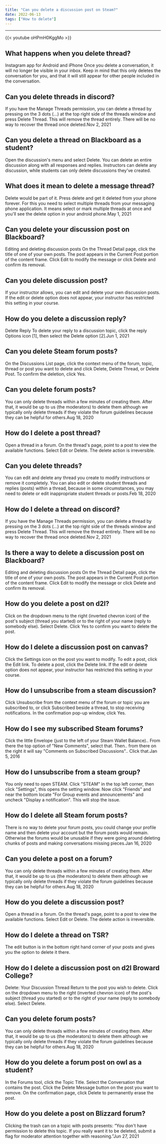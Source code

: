 ```yaml
---
title: "Can you delete a discussion post on Steam?"
date: 2022-06-13
tags: ["How to delete"]
---
```


---
{{< youtube oHPmH0KggMo >}}
## What happens when you delete thread?
Instagram app for Android and iPhone Once you delete a conversation, it will no longer be visible in your inbox. Keep in mind that this only deletes the conversation for you, and that it will still appear for other people included in the conversation.

## Can you delete threads in discord?
If you have the Manage Threads permission, you can delete a thread by pressing on the 3 dots (...) at the top right side of the threads window and press Delete Thread. This will remove the thread entirely. There will be no way to recover the thread once deleted.Nov 2, 2021

## Can you delete a thread on Blackboard as a student?
Open the discussion's menu and select Delete. You can delete an entire discussion along with all responses and replies. Instructors can delete any discussion, while students can only delete discussions they've created.

## What does it mean to delete a message thread?
Delete would be part of it. Press delete and get it deleted from your phone forever. For this you need to select multiple threads from your messaging phone application. It means select or mark multiple threads at once and you'll see the delete option in your android phone.May 1, 2021

## Can you delete your discussion post on Blackboard?
Editing and deleting discussion posts On the Thread Detail page, click the title of one of your own posts. The post appears in the Current Post portion of the content frame. Click Edit to modify the message or click Delete and confirm its removal.

## Can you delete discussion post?
If your instructor allows, you can edit and delete your own discussion posts. If the edit or delete option does not appear, your instructor has restricted this setting in your course.

## How do you delete a discussion reply?
Delete Reply To delete your reply to a discussion topic, click the reply Options icon [1], then select the Delete option [2].Jun 1, 2021

## Can you delete Steam forum posts?
On the Discussions List page, click the context menu of the forum, topic, thread or post you want to delete and click Delete, Delete Thread, or Delete Post. To confirm the deletion, click Yes.

## Can you delete forum posts?
You can only delete threads within a few minutes of creating them. After that, it would be up to us (the moderators) to delete them although we typically only delete threads if they violate the forum guidelines because they can be helpful for others.Aug 18, 2020

## How do I delete a post thread?
Open a thread in a forum. On the thread's page, point to a post to view the available functions. Select Edit or Delete. The delete action is irreversible.

## Can you delete threads?
You can edit and delete any thread you create to modify instructions or remove it completely. You can also edit or delete student threads and replies (posts) within a thread, because in some circumstances, you may need to delete or edit inappropriate student threads or posts.Feb 18, 2020

## How do I delete a thread on discord?
If you have the Manage Threads permission, you can delete a thread by pressing on the 3 dots (...) at the top right side of the threads window and press Delete Thread. This will remove the thread entirely. There will be no way to recover the thread once deleted.Nov 2, 2021

## Is there a way to delete a discussion post on Blackboard?
Editing and deleting discussion posts On the Thread Detail page, click the title of one of your own posts. The post appears in the Current Post portion of the content frame. Click Edit to modify the message or click Delete and confirm its removal.

## How do you delete a post on d2l?
Click on the dropdown menu to the right (inverted chevron icon) of the post's subject (thread you started) or to the right of your name (reply to somebody else). Select Delete. Click Yes to confirm you want to delete the post.

## How do I delete a discussion post on canvas?
Click the Settings icon on the post you want to modify. To edit a post, click the Edit link. To delete a post, click the Delete link. If the edit or delete option does not appear, your instructor has restricted this setting in your course.

## How do I unsubscribe from a steam discussion?
Click Unsubscribe from the context menu of the forum or topic you are subscribed to, or click Subscribed beside a thread, to stop receiving notifications. In the confirmation pop-up window, click Yes.

## How do I see my subscribed Steam forums?
Click the little Envelope (just to the left of your Steam Wallet Balance).. From there the top option of "New Comments", select that. Then.. from there on the right it will say "Comments on Subscribed Discussions".. Click that.Jan 5, 2016

## How do I unsubscribe from a steam group?
You only need to open STEAM. Click "STEAM" in the top left corner, then click "Settings", this opens the setting window. Now click "Friends" and near the bottom locate "For Group events and announcements" and uncheck "Display a notification". This will stop the issue.

## How do I delete all Steam forum posts?
There is no way to delete your forum posts, you could change your profile name and then delete your account but the forum posts would remain. Otherwise the forums would be unusable if they were going around deleting chunks of posts and making conversations missing pieces.Jan 16, 2020

## Can you delete a post on a forum?
You can only delete threads within a few minutes of creating them. After that, it would be up to us (the moderators) to delete them although we typically only delete threads if they violate the forum guidelines because they can be helpful for others.Aug 18, 2020

## How do you delete a discussion post?
Open a thread in a forum. On the thread's page, point to a post to view the available functions. Select Edit or Delete. The delete action is irreversible.

## How do I delete a thread on TSR?
The edit button is in the bottom right hand corner of your posts and gives you the option to delete it there.

## How do I delete a discussion post on d2l Broward College?
Delete: Your Discussion Thread Return to the post you wish to delete. Click on the dropdown menu to the right (inverted chevron icon) of the post's subject (thread you started) or to the right of your name (reply to somebody else). Select Delete.

## Can you delete forum posts?
You can only delete threads within a few minutes of creating them. After that, it would be up to us (the moderators) to delete them although we typically only delete threads if they violate the forum guidelines because they can be helpful for others.Aug 18, 2020

## How do you delete a forum post on owl as a student?
In the Forums tool, click the Topic Title. Select the Conversation that contains the post. Click the Delete Message button on the post you want to remove. On the confirmation page, click Delete to permanently erase the post.

## How do you delete a post on Blizzard forum?
Clicking the trash can on a topic with posts presents: “You don't have permission to delete this topic. If you really want it to be deleted, submit a flag for moderator attention together with reasoning.”Jun 27, 2021

